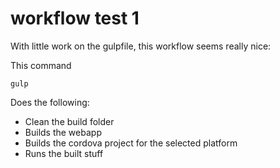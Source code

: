 # workflow test 1

With little work on the gulpfile, this workflow seems really nice:

This command
```
gulp
```
Does the following:
- Clean the build folder
- Builds the webapp
- Builds the cordova project for the selected platform
- Runs the built stuff
